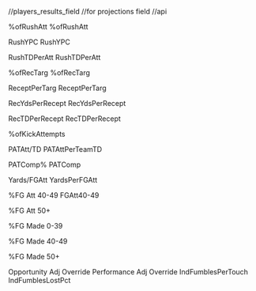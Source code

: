 //players_results_field
//for projections field
//api

%ofRushAtt
%ofRushAtt



RushYPC
RushYPC


RushTDPerAtt
RushTDPerAtt




%ofRecTarg
%ofRecTarg


ReceptPerTarg
ReceptPerTarg



RecYdsPerRecept
RecYdsPerRecept

RecTDPerRecept
RecTDPerRecept


%ofKickAttempts



PATAtt/TD
PATAttPerTeamTD

PATComp%
PATComp

Yards/FGAtt
YardsPerFGAtt

%FG Att 40-49
FGAtt40-49

%FG Att 50+


%FG Made 0-39


%FG Made 40-49


%FG Made 50+



Opportunity Adj Override
Performance Adj Override
IndFumblesPerTouch
IndFumblesLostPct
